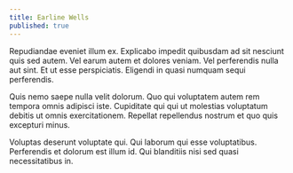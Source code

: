 ```yaml
---
title: Earline Wells
published: true
---
```


Repudiandae eveniet illum ex. Explicabo impedit quibusdam ad sit nesciunt quis sed autem. Vel earum autem et dolores veniam. Vel perferendis nulla aut sint. Et ut esse perspiciatis. Eligendi in quasi numquam sequi perferendis.

Quis nemo saepe nulla velit dolorum. Quo qui voluptatem autem rem tempora omnis adipisci iste. Cupiditate qui qui ut molestias voluptatum debitis ut omnis exercitationem. Repellat repellendus nostrum et quo quis excepturi minus.

Voluptas deserunt voluptate qui. Qui laborum qui esse voluptatibus. Perferendis et dolorum est illum id. Qui blanditiis nisi sed quasi necessitatibus in.